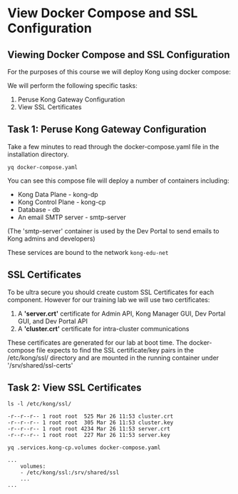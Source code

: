 # View Docker Compose and SSL Configuration

<!-- .slide: class="page-title" -->




## Viewing Docker Compose and SSL Configuration

For the purposes of this course we will deploy Kong using docker compose:

We will perform the following specific tasks:
1. Peruse Kong Gateway Configuration
2. View SSL Certificates





## Task 1: Peruse Kong Gateway Configuration

Take a few minutes to read through the docker-compose.yaml file in the installation directory.

```shell
yq docker-compose.yaml
```

You can see this compose file will deploy a number of containers including: 

- Kong Data Plane - kong-dp
- Kong Control Plane - kong-cp
- Database - db
- An email SMTP server - smtp-server

(The 'smtp-server' container is used by the Dev Portal to send emails to Kong admins and developers)

These services are bound to the network `kong-edu-net` 




## SSL Certificates

To be ultra secure you should create custom SSL Certificates for each component. However for our training lab we will use two certificates:

1. A **'server.crt'** certificate for Admin API, Kong Manager GUI, Dev Portal GUI, and Dev Portal API
2. A **'cluster.crt'** certificate for intra-cluster communications

These certificates are generated for our lab at boot time.  The docker-compose file expects to find the SSL certificate/key pairs in the /etc/kong/ssl/ directory and are mounted in the running container under '/srv/shared/ssl-certs'




## Task 2: View SSL Certificates

```shell
ls -l /etc/kong/ssl/
```
```
-r--r--r-- 1 root root  525 Mar 26 11:53 cluster.crt
-r--r--r-- 1 root root  305 Mar 26 11:53 cluster.key
-r--r--r-- 1 root root 4234 Mar 26 11:53 server.crt
-r--r--r-- 1 root root  227 Mar 26 11:53 server.key
```

```shell
yq .services.kong-cp.volumes docker-compose.yaml
```
```
...
    volumes:
    - /etc/kong/ssl:/srv/shared/ssl
    ...
...
```

